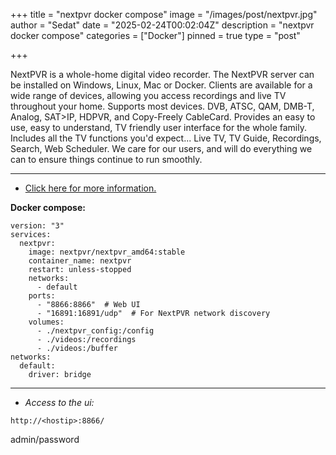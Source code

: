 +++
title = "nextpvr docker compose"
image = "/images/post/nextpvr.jpg"
author = "Sedat"
date = "2025-02-24T00:02:04Z"
description = "nextpvr docker compose"
categories = ["Docker"]
pinned = true
type = "post"


+++

NextPVR is a whole-home digital video recorder. The NextPVR server can be installed on Windows, Linux, Mac or Docker. Clients are available for a wide range of devices, allowing you access recordings and live TV throughout your home. Supports most devices. DVB, ATSC, QAM, DMB-T, Analog, SAT>IP, HDPVR, and Copy-Freely CableCard. Provides an easy to use, easy to understand, TV friendly user interface for the whole family. Includes all the TV functions you'd expect... Live TV, TV Guide, Recordings, Search, Web Scheduler. We care for our users, and will do everything we can to ensure things continue to run smoothly.

---

- [Click here for more information.](https://hub.docker.com/r/nextpvr/nextpvr_amd64)

**Docker compose:**

```
version: "3"
services:
  nextpvr:
    image: nextpvr/nextpvr_amd64:stable
    container_name: nextpvr
    restart: unless-stopped
    networks:
      - default
    ports:
      - "8866:8866"  # Web UI
      - "16891:16891/udp"  # For NextPVR network discovery
    volumes:
      - ./nextpvr_config:/config
      - ./videos:/recordings
      - ./videos:/buffer
networks:
  default:
    driver: bridge
```

---

- _Access to the ui:_

`http://<hostip>:8866/`

admin/password
